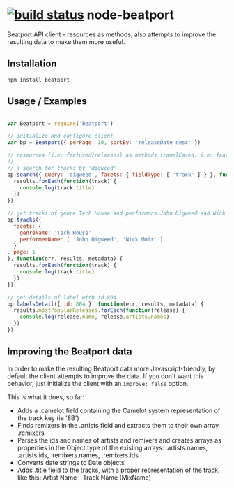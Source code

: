 [![build status](https://secure.travis-ci.org/stagas/node-beatport.png)](http://travis-ci.org/stagas/node-beatport)
node-beatport
=============
Beatport API client - resources as methods, also attempts to improve the
resulting data to make them more useful.

Installation
------------
    npm install beatport

Usage / Examples
----------------
```javascript

var Beatport = require('beatport')

// initialize and configure client
var bp = Beatport({ perPage: 10, sortBy: 'releaseDate desc' })

// resources (i.e: featured/releases) as methods (camelCased, i.e: featuredReleases)
//
// a search for tracks by 'digweed'
bp.search({ query: 'digweed', facets: { fieldType: [ 'track' ] } }, function(err, results, metadata) {
  results.forEach(function(track) {
    console.log(track.title)
  })
})

// get tracks of genre Tech House and performers John Digweed and Nick Muir
bp.tracks({
  facets: {
    genreName: 'Tech House'
  , performerName: [ 'John Digweed', 'Nick Muir' ]
  }
, page: 1
}, function(err, results, metadata) {
  results.forEach(function(track) {
    console.log(track.title)
  })
})

// get details of label with id 804
bp.labelsDetail({ id: 804 }, function(err, results, metadata) {
  results.mostPopularReleases.forEach(function(release) {
    console.log(release.name, release.artists.names)
  })
})

```

Improving the Beatport data
---------------------------
In order to make the resulting Beatport data more Javascript-friendly, by default
the client attempts to improve the data. If you don't want this behavior, just initialize
the client with an `improve: false` option.

This is what it does, so far:

- Adds a .camelot field containing the Camelot system representation of the track key (ie '8B')
- Finds remixers in the .artists field and extracts them to their own array .remixers
- Parses the ids and names of artists and remixers and creates arrays as properties in the Object type
of the existing arrays: .artists.names, .artists.ids, .remixers.names, .remixers.ids
- Converts date strings to Date objects
- Adds .title field to the tracks, with a proper representation of the track, like this: Artist Name - Track Name (MixName)
